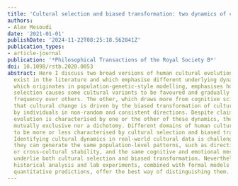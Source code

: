 ```yaml
---
title: 'Cultural selection and biased transformation: two dynamics of cultural evolution'
authors:
- Alex Mesoudi
date: '2021-01-01'
publishDate: '2024-11-22T08:25:18.562841Z'
publication_types:
- article-journal
publication: '*Philosophical Transactions of the Royal Society B*'
doi: 10.1098/rstb.2020.0053
abstract: Here I discuss two broad versions of human cultural evolution which currently
  exist in the literature and which emphasise different underlying dynamics. One,
  which originates in population-genetic-style modelling, emphasises how cultural
  selection causes some cultural variants to be favoured and gradually increase in
  frequency over others. The other, which draws more from cognitive science, holds
  that cultural change is driven by the biased transformation of cultural variants
  by individuals in non-random and consistent directions. Despite claims that cultural
  evolution is characterised by one or the other of these dynamics, these are neither
  mutually exclusive nor a dichotomy. Different domains of human culture are likely
  to be more or less characterised by cultural selection and biased transformation.
  Identifying cultural dynamics in real-world cultural data is challenging given that
  they can generate the same population-level patterns, such as directional change
  or cross-cultural stability, and the same cognitive and emotional mechanisms may
  underlie both cultural selection and biased transformation. Nevertheless, fine grained
  historical analysis and lab experiments, combined with formal models to generate
  quantitative predictions, offer the best way of distinguishing them.
---
```

